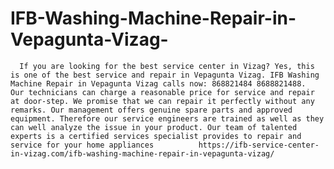 # IFB-Washing-Machine-Repair-in-Vepagunta-Vizag-
      If you are looking for the best service center in Vizag? Yes, this is one of the best service and repair in Vepagunta Vizag. IFB Washing Machine Repair in Vepagunta Vizag calls now: 868821484 8688821488.  Our technicians can charge a reasonable price for service and repair at door-step. We promise that we can repair it perfectly without any remarks. Our management offers genuine spare parts and approved equipment. Therefore our service engineers are trained as well as they can well analyze the issue in your product. Our team of talented experts is a certified services specialist provides to repair and service for your home appliances          https://ifb-service-center-in-vizag.com/ifb-washing-machine-repair-in-vepagunta-vizag/

